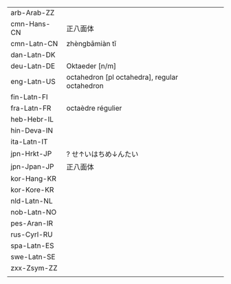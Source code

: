 | | | |
|-|-|-|
| arb-Arab-ZZ |  |  |
| cmn-Hans-CN | 正八面体 |  |
| cmn-Latn-CN | zhèngbāmiàn tǐ |  |
| dan-Latn-DK |  |  |
| deu-Latn-DE | Oktaeder [n/m] |  |
| eng-Latn-US | octahedron [pl octahedra], regular octahedron |  |
| fin-Latn-FI |  |  |
| fra-Latn-FR | octaèdre régulier |  |
| heb-Hebr-IL |  |  |
| hin-Deva-IN |  |  |
| ita-Latn-IT |  |  |
| jpn-Hrkt-JP | ? せ↑いはちめ↓んたい |  |
| jpn-Jpan-JP | 正八面体 |  |
| kor-Hang-KR |  |  |
| kor-Kore-KR |  |  |
| nld-Latn-NL |  |  |
| nob-Latn-NO |  |  |
| pes-Aran-IR |  |  |
| rus-Cyrl-RU |  |  |
| spa-Latn-ES |  |  |
| swe-Latn-SE |  |  |
| zxx-Zsym-ZZ |  |  |
|  |  |  |
